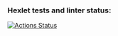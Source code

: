 ### Hexlet tests and linter status:
[![Actions Status](https://github.com/unhappymonday/layout-designer-project-56/actions/workflows/hexlet-check.yml/badge.svg)](https://github.com/unhappymonday/layout-designer-project-56/actions)